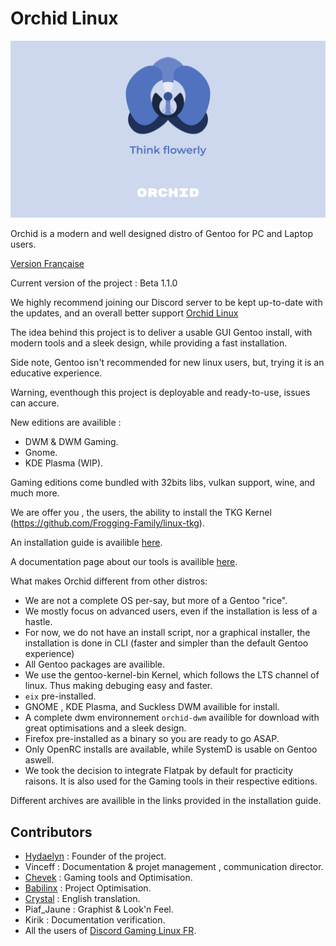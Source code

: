 # Orchid Linux 

![Orchid Logo](img/Orchid-Think.png)

Orchid is a modern and well designed distro of Gentoo for PC and Laptop users.

[Version Française](https://github.com/wamuu-sudo/orchid/blob/main/README.md)

Current version of the project : Beta 1.1.0

We highly recommend joining our Discord server to be kept up-to-date with the updates, and an overall better support [Orchid Linux](https://discord.gg/Wegk7a6TQ8)

The idea behind this project is to deliver a usable GUI Gentoo install, with modern tools and a sleek design, while providing a fast installation.


Side note, Gentoo isn't recommended for new linux users, but, trying it is an educative experience.


Warning, eventhough this project is deployable and ready-to-use, issues can accure.


New editions are availible :


- DWM & DWM Gaming.
- Gnome.
- KDE Plasma (WIP).


Gaming editions come bundled with 32bits libs, vulkan support, wine, and much more.


We are offer you , the users, the ability to install  the TKG Kernel (https://github.com/Frogging-Family/linux-tkg).

An installation guide is availible [here](https://github.com/juliiine/orchid/blob/main/INSTALLATION-EN.md).

A documentation page about our tools is availible [here](https://github.com/wamuu-sudo/orchid/blob/main/TOOLS-EN.md).

What makes Orchid different from other distros:

- We are not a complete OS per-say, but more of a Gentoo "rice".
- We mostly focus on advanced users, even if the installation is less of a hastle.
- For now, we do not have an install script, nor a graphical installer, the installation is done in CLI (faster and simpler than the default Gentoo experience)
- All Gentoo packages are availible.
- We use the gentoo-kernel-bin Kernel, which follows the LTS channel of linux. Thus making debuging easy and faster.
- `eix` pre-installed.
- GNOME , KDE Plasma, and Suckless DWM availible for install.
- A complete dwm environnement `orchid-dwm` availible for download with great optimisations and a sleek design.
- Firefox pre-installed as a binary so you are ready to go ASAP.
- Only OpenRC installs are available, while SystemD is usable on Gentoo aswell.
- We took the decision to integrate Flatpak by default for practicity raisons. It is also used for the Gaming tools in their respective editions. 

Different archives are availible in the links provided in the installation guide.

## Contributors

- [Hydaelyn](https://github.com/wamuu-sudo) : Founder of the project.
- Vinceff : Documentation & projet management , communication director.
- [Chevek](https://github.com/chevek) : Gaming tools and Optimisation.
- [Babilinx](https://github.com/babilinx) : Project Optimisation.
- [Crystal](https://crystal-td.github.io) : English translation.
- Piaf_Jaune : Graphist & Look'n Feel.
- Kirik : Documentation verification.
- All the users of  [Discord Gaming Linux FR](https://discord.gg/KAzznM4Fnb).
